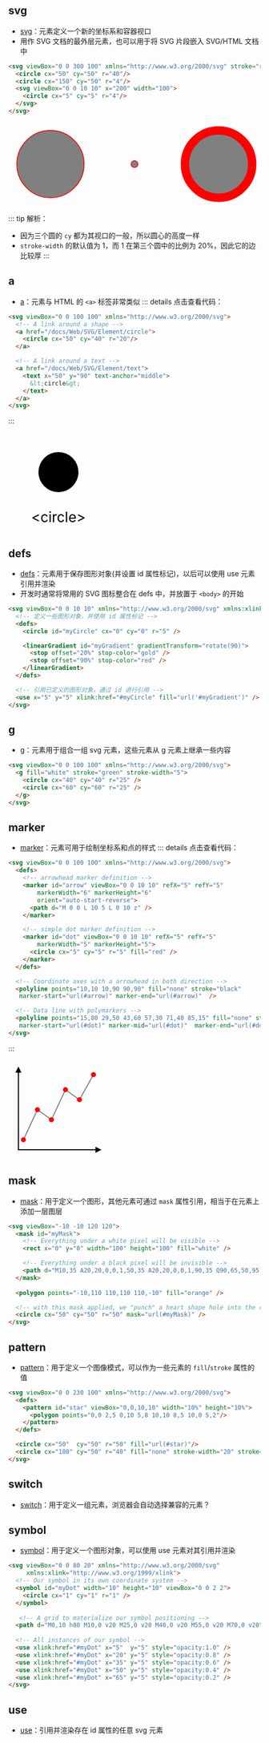 ## svg

+ [svg](https://developer.mozilla.org/en-US/docs/Web/SVG/Element/svg)：元素定义一个新的坐标系和容器视口
+ 用作 SVG 文档的最外层元素，也可以用于将 SVG 片段嵌入 SVG/HTML 文档中
```html
<svg viewBox="0 0 300 100" xmlns="http://www.w3.org/2000/svg" stroke="red" fill="grey">
  <circle cx="50" cy="50" r="40"/>
  <circle cx="150" cy="50" r="4"/>
  <svg viewBox="0 0 10 10" x="200" width="100">
    <circle cx="5" cy="5" r="4"/>
  </svg>
</svg>
```

<Base-SvgDemo height="300px">
  <svg viewBox="0 0 300 100" xmlns="http://www.w3.org/2000/svg" stroke="red" fill="grey">
    <circle cx="50" cy="50" r="40"/>
    <circle cx="150" cy="50" r="4"/>
    <svg viewBox="0 0 10 10" x="200" width="100">
      <circle cx="5" cy="5" r="4"/>
    </svg>
  </svg>
</Base-SvgDemo>

::: tip 解析：
+ 因为三个圆的 `cy` 都为其视口的一般，所以圆心的高度一样
+ `stroke-width` 的默认值为 1，而 1 在第三个圆中的比例为 20%，因此它的边比较厚
:::



## a

+ [a](https://developer.mozilla.org/en-US/docs/Web/SVG/Element/a)：元素与 HTML 的 `<a>` 标签非常类似
::: details 点击查看代码：
```html
<svg viewBox="0 0 100 100" xmlns="http://www.w3.org/2000/svg">
  <!-- A link around a shape -->
  <a href="/docs/Web/SVG/Element/circle">
    <circle cx="50" cy="40" r="20"/>
  </a>

  <!-- A link around a text -->
  <a href="/docs/Web/SVG/Element/text">
    <text x="50" y="90" text-anchor="middle">
      &lt;circle&gt;
    </text>
  </a>
</svg>
```
:::

<Base-SvgDemo>
<svg height="200px" viewBox="0 0 100 100" xmlns="http://www.w3.org/2000/svg">

  <a href="/docs/Web/SVG/Element/circle">
    <circle cx="50" cy="40" r="20"/>
  </a>

  <!-- A link around a text -->
  <a href="/docs/Web/SVG/Element/text">
    <text x="50" y="90" text-anchor="middle">
      &lt;circle&gt;
    </text>
  </a>
</svg>
</Base-SvgDemo>


## defs

+ [defs](https://developer.mozilla.org/en-US/docs/Web/SVG/Element/defs)：元素用于保存图形对象(并设置 id 属性标记)，以后可以使用 use 元素引用并渲染
+ 开发时通常将常用的 SVG 图标整合在 defs 中，并放置于 `<body>` 的开始
```html
<svg viewBox="0 0 10 10" xmlns="http://www.w3.org/2000/svg" xmlns:xlink="http://www.w3.org/1999/xlink">
  <!-- 定义一些图形对象，并使用 id 属性标记 -->
  <defs>
    <circle id="myCircle" cx="0" cy="0" r="5" />

    <linearGradient id="myGradient" gradientTransform="rotate(90)">
      <stop offset="20%" stop-color="gold" />
      <stop offset="90%" stop-color="red" />
    </linearGradient>
  </defs>

  <!-- 引用已定义的图形对象，通过 id 进行引用 -->
  <use x="5" y="5" xlink:href="#myCircle" fill="url('#myGradient')" />
</svg>
```

## g

+ [g](https://developer.mozilla.org/en-US/docs/Web/SVG/Element/g)：元素用于组合一组 svg 元素，这些元素从 g 元素上继承一些内容
```html
<svg viewBox="0 0 100 100" xmlns="http://www.w3.org/2000/svg">
  <g fill="white" stroke="green" stroke-width="5">
    <circle cx="40" cy="40" r="25" />
    <circle cx="60" cy="60" r="25" />
  </g>
</svg>
```

## marker

+ [marker](https://developer.mozilla.org/en-US/docs/Web/SVG/Element/marker)：元素可用于绘制坐标系和点的样式
::: details 点击查看代码：
```html
<svg viewBox="0 0 100 100" xmlns="http://www.w3.org/2000/svg">
  <defs>
    <!-- arrowhead marker definition -->
    <marker id="arrow" viewBox="0 0 10 10" refX="5" refY="5"
        markerWidth="6" markerHeight="6"
        orient="auto-start-reverse">
      <path d="M 0 0 L 10 5 L 0 10 z" />
    </marker>

    <!-- simple dot marker definition -->
    <marker id="dot" viewBox="0 0 10 10" refX="5" refY="5"
        markerWidth="5" markerHeight="5">
      <circle cx="5" cy="5" r="5" fill="red" />
    </marker>
  </defs>

  <!-- Coordinate axes with a arrowhead in both direction -->
  <polyline points="10,10 10,90 90,90" fill="none" stroke="black"
   marker-start="url(#arrow)" marker-end="url(#arrow)"  />

  <!-- Data line with polymarkers -->
  <polyline points="15,80 29,50 43,60 57,30 71,40 85,15" fill="none" stroke="grey"
   marker-start="url(#dot)" marker-mid="url(#dot)"  marker-end="url(#dot)" />
</svg>
```
:::

<Base-SvgDemo>
<svg height="200px" viewBox="0 0 100 100" xmlns="http://www.w3.org/2000/svg">
  <defs>
    <marker id="arrow" viewBox="0 0 10 10" refX="5" refY="5"
        markerWidth="6" markerHeight="6"
        orient="auto-start-reverse">
      <path d="M 0 0 L 10 5 L 0 10 z" />
    </marker>
    <marker id="dot" viewBox="0 0 10 10" refX="5" refY="5"
        markerWidth="5" markerHeight="5">
      <circle cx="5" cy="5" r="5" fill="red" />
    </marker>
  </defs>
  <polyline points="10,10 10,90 90,90" fill="none" stroke="black"
   marker-start="url(#arrow)" marker-end="url(#arrow)"  />
  <polyline points="15,80 29,50 43,60 57,30 71,40 85,15" fill="none" stroke="grey"
   marker-start="url(#dot)" marker-mid="url(#dot)"  marker-end="url(#dot)" />
</svg>
</Base-SvgDemo>



## mask

+ [mask](https://developer.mozilla.org/en-US/docs/Web/SVG/Element/mask)：用于定义一个图形，其他元素可通过 `mask` 属性引用，相当于在元素上添加一层图层
```html
<svg viewBox="-10 -10 120 120">
  <mask id="myMask">
    <!-- Everything under a white pixel will be visible -->
    <rect x="0" y="0" width="100" height="100" fill="white" />

    <!-- Everything under a black pixel will be invisible -->
    <path d="M10,35 A20,20,0,0,1,50,35 A20,20,0,0,1,90,35 Q90,65,50,95 Q10,65,10,35 Z" fill="black" />
  </mask>
 
  <polygon points="-10,110 110,110 110,-10" fill="orange" />

  <!-- with this mask applied, we "punch" a heart shape hole into the circle -->
  <circle cx="50" cy="50" r="50" mask="url(#myMask)" />
</svg>
```


## pattern

+ [pattern](https://developer.mozilla.org/en-US/docs/Web/SVG/Element/pattern)：用于定义一个图像模式，可以作为一些元素的 `fill`/`stroke` 属性的值
```html
<svg viewBox="0 0 230 100" xmlns="http://www.w3.org/2000/svg">
  <defs>
    <pattern id="star" viewBox="0,0,10,10" width="10%" height="10%">
      <polygon points="0,0 2,5 0,10 5,8 10,10 8,5 10,0 5,2"/>
    </pattern>
  </defs>

  <circle cx="50"  cy="50" r="50" fill="url(#star)"/>
  <circle cx="180" cy="50" r="40" fill="none" stroke-width="20" stroke="url(#star)"/>
</svg>
```

## switch

+ [switch](https://developer.mozilla.org/en-US/docs/Web/SVG/Element/switch)：用于定义一组元素，浏览器会自动选择兼容的元素？


## symbol

+ [symbol](https://developer.mozilla.org/en-US/docs/Web/SVG/Element/symbol)：用于定义一个图形对象，可以使用 use 元素对其引用并渲染
```html
<svg viewBox="0 0 80 20" xmlns="http://www.w3.org/2000/svg"
     xmlns:xlink="http://www.w3.org/1999/xlink">
  <!-- Our symbol in its own coordinate system -->
  <symbol id="myDot" width="10" height="10" viewBox="0 0 2 2">
    <circle cx="1" cy="1" r="1" />
  </symbol>
 
   <!-- A grid to materialize our symbol positioning -->
  <path d="M0,10 h80 M10,0 v20 M25,0 v20 M40,0 v20 M55,0 v20 M70,0 v20" fill="none" stroke="pink" />
 
  <!-- All instances of our symbol -->
  <use xlink:href="#myDot" x="5"  y="5" style="opacity:1.0" />
  <use xlink:href="#myDot" x="20" y="5" style="opacity:0.8" />
  <use xlink:href="#myDot" x="35" y="5" style="opacity:0.6" />
  <use xlink:href="#myDot" x="50" y="5" style="opacity:0.4" />
  <use xlink:href="#myDot" x="65" y="5" style="opacity:0.2" />
</svg>
```



## use

+ [use](https://developer.mozilla.org/en-US/docs/Web/SVG/Element/use)：引用并渲染存在 id 属性的任意 svg 元素
